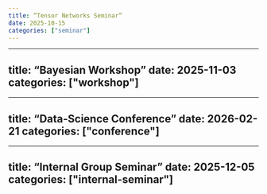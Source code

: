 ```yaml
---
title: “Tensor Networks Seminar”
date: 2025-10-15
categories: ["seminar"]         
---
```


---
title: “Bayesian Workshop”
date: 2025-11-03
categories: ["workshop"]
---

---
title: “Data-Science Conference”
date: 2026-02-21
categories: ["conference"]
---

---
title: “Internal Group Seminar”
date: 2025-12-05
categories: ["internal-seminar"]
---